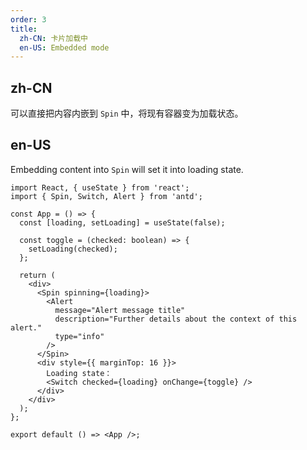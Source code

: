 ```yaml
---
order: 3
title:
  zh-CN: 卡片加载中
  en-US: Embedded mode
---
```


## zh-CN

可以直接把内容内嵌到 `Spin` 中，将现有容器变为加载状态。

## en-US

Embedding content into `Spin` will set it into loading state.

```tsx
import React, { useState } from 'react';
import { Spin, Switch, Alert } from 'antd';

const App = () => {
  const [loading, setLoading] = useState(false);

  const toggle = (checked: boolean) => {
    setLoading(checked);
  };

  return (
    <div>
      <Spin spinning={loading}>
        <Alert
          message="Alert message title"
          description="Further details about the context of this alert."
          type="info"
        />
      </Spin>
      <div style={{ marginTop: 16 }}>
        Loading state：
        <Switch checked={loading} onChange={toggle} />
      </div>
    </div>
  );
};

export default () => <App />;
```
